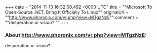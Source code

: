 +++
date = "2014-11-13 16:32:00.492 +0000 UTC"
title = ""Microsoft To Open-Source .NET, Bring It Officially To Linux""
originalUrl = ""http://www.phoronix.com/vr.php?view=MTgzNzE""
comment = ""desperation or vision? ""
+++

### About http://www.phoronix.com/vr.php?view=MTgzNzE:

desperation or vision? 

